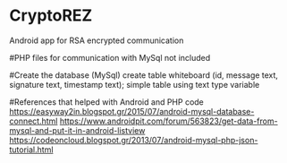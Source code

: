 # CryptoREZ
Android app for RSA encrypted communication

#PHP files for communication with MySql not included

#Create the database (MySql) create table whiteboard (id, message text, signature text, timestamp text); simple table using text type variable

#References that helped with Android and PHP code https://easyway2in.blogspot.gr/2015/07/android-mysql-database-connect.html https://www.androidpit.com/forum/563823/get-data-from-mysql-and-put-it-in-android-listview https://codeoncloud.blogspot.gr/2013/07/android-mysql-php-json-tutorial.html
